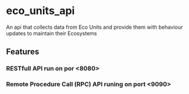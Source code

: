 # eco_units_api
An api that collects data from Eco Units and provide them with behaviour updates to maintain their Ecosystems

## Features

### RESTfull API run on por <8080>

### Remote Procedure Call (RPC) API runing on port <9090>
